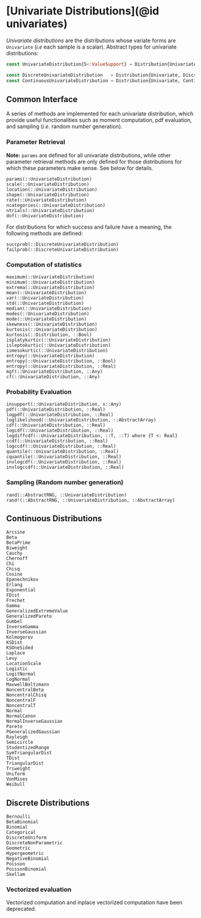 # [Univariate Distributions](@id univariates)

*Univariate distributions* are the distributions whose variate forms are `Univariate` (*i.e* each sample is a scalar). Abstract types for univariate distributions:

```julia
const UnivariateDistribution{S<:ValueSupport} = Distribution{Univariate,S}

const DiscreteUnivariateDistribution   = Distribution{Univariate, Discrete}
const ContinuousUnivariateDistribution = Distribution{Univariate, Continuous}
```

## Common Interface

A series of methods are implemented for each univariate distribution, which provide
useful functionalities such as moment computation, pdf evaluation, and sampling
(*i.e.* random number generation).

### Parameter Retrieval

**Note:** `params` are defined for all univariate distributions, while other parameter
retrieval methods are only defined for those distributions for which these parameters make sense.
See below for details.

```@docs
params(::UnivariateDistribution)
scale(::UnivariateDistribution)
location(::UnivariateDistribution)
shape(::UnivariateDistribution)
rate(::UnivariateDistribution)
ncategories(::UnivariateDistribution)
ntrials(::UnivariateDistribution)
dof(::UnivariateDistribution)
```

For distributions for which success and failure have a meaning,
the following methods are defined:
```@docs
succprob(::DiscreteUnivariateDistribution)
failprob(::DiscreteUnivariateDistribution)
```


### Computation of statistics

```@docs
maximum(::UnivariateDistribution)
minimum(::UnivariateDistribution)
extrema(::UnivariateDistribution)
mean(::UnivariateDistribution)
var(::UnivariateDistribution)
std(::UnivariateDistribution)
median(::UnivariateDistribution)
modes(::UnivariateDistribution)
mode(::UnivariateDistribution)
skewness(::UnivariateDistribution)
kurtosis(::UnivariateDistribution)
kurtosis(::Distribution, ::Bool)
isplatykurtic(::UnivariateDistribution)
isleptokurtic(::UnivariateDistribution)
ismesokurtic(::UnivariateDistribution)
entropy(::UnivariateDistribution)
entropy(::UnivariateDistribution, ::Bool)
entropy(::UnivariateDistribution, ::Real)
mgf(::UnivariateDistribution, ::Any)
cf(::UnivariateDistribution, ::Any)
```

### Probability Evaluation

```@docs
insupport(::UnivariateDistribution, x::Any)
pdf(::UnivariateDistribution, ::Real)
logpdf(::UnivariateDistribution, ::Real)
loglikelihood(::UnivariateDistribution, ::AbstractArray)
cdf(::UnivariateDistribution, ::Real)
logcdf(::UnivariateDistribution, ::Real)
logdiffcdf(::UnivariateDistribution, ::T, ::T) where {T <: Real}
ccdf(::UnivariateDistribution, ::Real)
logccdf(::UnivariateDistribution, ::Real)
quantile(::UnivariateDistribution, ::Real)
cquantile(::UnivariateDistribution, ::Real)
invlogcdf(::UnivariateDistribution, ::Real)
invlogccdf(::UnivariateDistribution, ::Real)
```

### Sampling (Random number generation)
```@docs
rand(::AbstractRNG, ::UnivariateDistribution)
rand!(::AbstractRNG, ::UnivariateDistribution, ::AbstractArray)
```

## Continuous Distributions

```@docs
Arcsine
Beta
BetaPrime
Biweight
Cauchy
Chernoff
Chi
Chisq
Cosine
Epanechnikov
Erlang
Exponential
FDist
Frechet
Gamma
GeneralizedExtremeValue
GeneralizedPareto
Gumbel
InverseGamma
InverseGaussian
Kolmogorov
KSDist
KSOneSided
Laplace
Levy
LocationScale
Logistic
LogitNormal
LogNormal
MaxwellBoltzmann
NoncentralBeta
NoncentralChisq
NoncentralF
NoncentralT
Normal
NormalCanon
NormalInverseGaussian
Pareto
PGeneralizedGaussian
Rayleigh
Semicircle
StudentizedRange
SymTriangularDist
TDist
TriangularDist
Triweight
Uniform
VonMises
Weibull
```

## Discrete Distributions

```@docs
Bernoulli
BetaBinomial
Binomial
Categorical
DiscreteUniform
DiscreteNonParametric
Geometric
Hypergeometric
NegativeBinomial
Poisson
PoissonBinomial
Skellam
```

### Vectorized evaluation

Vectorized computation and inplace vectorized computation have been deprecated.
